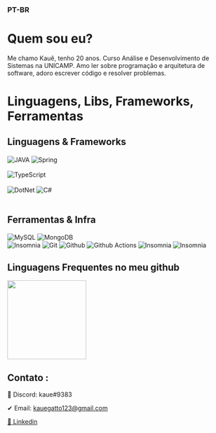 ### PT-BR
# Quem sou eu? 
Me chamo Kauê, tenho 20 anos. Curso Análise e Desenvolvimento de Sistemas na UNICAMP. Amo ler sobre programação e arquitetura de software, adoro escrever código e resolver problemas. 
# Linguagens, Libs, Frameworks, Ferramentas
<div style="display: inline_block">
  <h2>Linguagens & Frameworks</h2>

  <img target="_blank" align="center" alt="JAVA" src="https://img.shields.io/badge/Java-ED8B00?style=for-the-badge&logo=openjdk&logoColor=white">
  <img target="_blank" align="center" alt="Spring" src="https://img.shields.io/badge/Spring-6DB33F?style=for-the-badge&logo=spring&logoColor=white">
  <br>  <br>
  <img target="_blank" align="center" alt="TypeScript" src="https://img.shields.io/badge/TypeScript-007ACC?style=for-the-badge&logo=typescript&logoColor=white">
  <br>  <br>
  <img target="_blank" align="center" alt="DotNet" src="https://img.shields.io/badge/.NET-5C2D91?style=for-the-badge&logo=.net&logoColor=white">
  <img target="_blank" align="center" alt="C#" src="https://img.shields.io/badge/C%23-239120?style=for-the-badge&logo=c-sharp&logoColor=white">
  <br><br>
  <h2>Ferramentas & Infra</h2>
  <img target="_blank" align="center" alt="MySQL" src="https://img.shields.io/badge/MySQL-005C84?style=for-the-badge&logo=mysql&logoColor=white">
  <img target="_blank" align="center" alt="MongoDB" src="https://img.shields.io/badge/MongoDB-4EA94B?style=for-the-badge&logo=mongodb&logoColor=white">
  <br>
  <img target="_blank" align="center" alt="Insomnia" src="https://img.shields.io/badge/Docker-2CA5E0?style=for-the-badge&logo=docker&logoColor=white">

  <img target="_blank" align="center" alt="Git" src="https://img.shields.io/badge/git-%23F05033.svg?style=for-the-badge&logo=git&logoColor=white">
  <img target="_blank" align="center" alt="Github" src="https://img.shields.io/badge/github-%23121011.svg?style=for-the-badge&logo=github&logoColor=white">
  <img target="_blank" align="center" alt="Github Actions" src="https://img.shields.io/badge/github%20actions-%232671E5.svg?style=for-the-badge&logo=githubactions&logoColor=white">
  <img target="_blank" align="center" alt="Insomnia" src="https://img.shields.io/badge/Postman-black?style=for-the-badge&logo=Postman&logoColor=5849BE">
  <img target="_blank" align="center" alt="Insomnia" src="https://img.shields.io/badge/JWT-black?style=for-the-badge&logo=JSON%20web%20tokens">
</div>

## Linguagens Frequentes no meu github
<div>
  <img height="180em" src="https://github-readme-stats.vercel.app/api/top-langs/?username=kauegatto&hide=css,html&langs_count=5&theme=nightowl&layout=compact"/>
</div>

## Contato :
📲 Discord: kaue#9383

✔ Email: kauegatto123@gmail.com

[💼 Linkedin ](https://linkedin.com/in/kaue-gatto)


